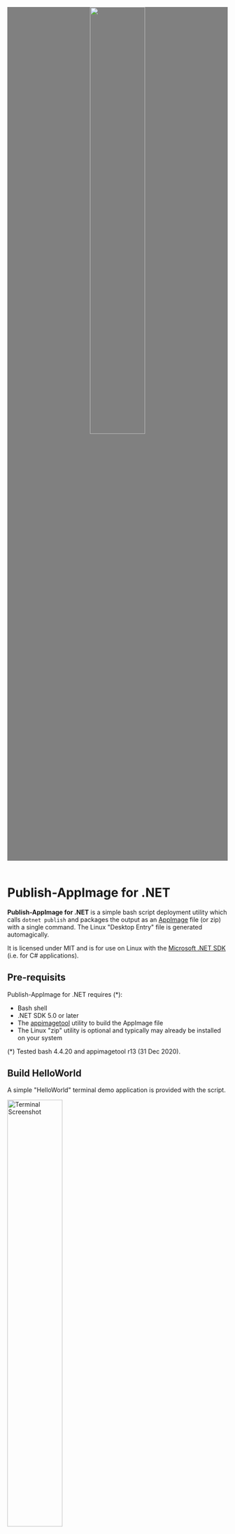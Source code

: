 <p style="text-align:center;background:gray;margin-bottom:4em;">
    <img src="Banner.png" style="width:50%;max-width:600px;"/>
</p>

# Publish-AppImage for .NET #

**Publish-AppImage for .NET** is a simple bash script deployment utility which calls `dotnet publish` and
packages the output as an [AppImage](https://appimage.org/) file (or zip) with a single command. The Linux
"Desktop Entry" file is generated automagically.

It is licensed under MIT and is for use on Linux with the [Microsoft .NET SDK](https://dotnet.microsoft.com/download)
(i.e. for C# applications).


## Pre-requisits ##
Publish-AppImage for .NET requires (*):

* Bash shell
* .NET SDK 5.0 or later
* The [appimagetool](https://github.com/AppImage/AppImageKit) utility to build the AppImage file
* The Linux "zip" utility is optional and typically may already be installed on your system

(*) Tested bash 4.4.20 and appimagetool r13 (31 Dec 2020).


## Build HelloWorld ##
A simple "HelloWorld" terminal demo application is provided with the script.

<img title="Terminal Screenshot" alt="Terminal Screenshot" src="Screenie.png" style="width:50%;max-width:600px;"/>

**IMPORTANT:** Download and install [appimagetool](https://github.com/AppImage/AppImageKit). Ensure that `appimagetool`
is in the path, or you can specify its location in the .conf file if you have downloaded it as an AppImage file.

For example, in `publish-appimage.conf`, change this line:

    APPIMAGETOOL_COMMAND="appimagetool"

to this as appropriate:

    APPIMAGETOOL_COMMAND="/home/user/Apps/appimagetool-x86_64.AppImage"

The `publish-appimage` file itself is just a bash script so there is no need to "build" it, but ensure that it
has the executable flag set. From the top-level project directory, simply type:

    ./publish-appimage

This will call `dot publish` and create the output local to the .conf file, i.e.: *AppImages/HelloWorld-x86_64.AppImage*

Run `AppImages/HelloWorld-x86_64.AppImage` from a terminal, and it will output version and location information
available to application. That's all it does!


## Use in Your Project ##
There are only two files you really need. Drop the files, below, into your application source preferably at the
same level as your solution (.sln) or project (.csproj) file (*).

* `publish-appimage` - the utility
* `publish-appimage.conf` - your project config

Alternatively, if you wish, you may put the `publish-appimage` script in any directory on your system and add
the directory to the `PATH`. This way, only the ".conf file" need go into your project.

(*) If you do not wish to put `publish-appimage.conf` in the same directory as your .sln or .csproj, you can
specify the location with `DOTNET_PROJECT_PATH` in the .conf file.

**Note**, by default, `publish-appimage` will look for a file called `publish-appimage.conf` in the current
working directly. It is possible to have multiple .conf file -- see below. All project related paths in the .conf file
itself are relative to the location of the .conf file, and not from where command was called.

**IMPORTANT**: Edit the configuration file for your application, providing an application name etc. This should be a
relatively trivial matter and **all parameters are documented** with comments. You can specify application
"Desktop Entry" fields here, as well as publish/build arguments, and project and output locations.

If you wish to use an `appdata.xml`, copy the "Hello World" `appdata.xml` file and use it as a template in your project,
changing or adding properties to suit. Ensure that your `publish-appimage.conf` references the file location using
`APP_XML_SRC`. If you do not wish to use `appdata.xml`, ensure that `APP_XML_SRC` is unset.

An icon may also optionally be included in the AppImage. Ensure that your `publish-appimage.conf` references the
file location using `APP_ICON_SRC`.

## App Versioning ##
Use the APP_VERSION parameter in the .conf file to specify your application version, i.e. "1.2.3.0".

This will call publish with the `-p:Version` option and set the `VERSION` environment variable for use by
appimagetool. In the .conf file, you may optionally version the output package filename with `PKG_VERSION_FLAG`.

## Post Publish Command ##
The configuration contains an option called `POST_PUBLISH`. This may contain one or more commands, or point
to a script file. It is called after `dotnet publish`, but before the final AppImage output. You can use
to create require directory structures under `AppDir` or copy additional files there.

See also "Non-.NET Projects", below.


## Command Line Usage ##

### Target Platform ###
By default, publish-appimage will build for "linux-x64". However, you can specify the dotnet "runtime identifier" as:

    ./publish-appimage -r linux-arm64

For information, see: https://docs.microsoft.com/en-us/dotnet/core/rid-catalog

### Conf Filename ###
By default, `publish-appimage` looks for a single file called `publish-appimage.conf`. However, your
application project may contain multiple .conf files, but you must specify the configuration to use at
the command line, like so:

    ./publish-appimage -f other-file.conf

### Zip and Windows? ###
Amazingly, it is possible to build for Windows on a Linux box, although the binary is not suitable for use with
the AppImage format. However, you can do this instead:

    ./publish-appimage -r win-x64 -k zip

This will create a simple zip file of the published content instead of an AppImage file.

### All Options ###
    Usage:
        publish-appimage [-flags] [-option-n value-n]

    Help Options:
        -h, --help
        Show help information flag.

        -v, --version
        Show version information flag.

    Build Options:
        -f, --conf value
        Specifies the conf file. Defaults to publish-appimage.conf.

        -r, --runtime value
        Dotnet publish runtime identifier. Valid examples include:
        linux-x64 and linux-arm64. Default is linux-x64 if unspecified.
        See also: https://docs.microsoft.com/en-us/dotnet/core/rid-catalog

        -k, --kind value
        Package output kind. Value must be one of: appimage or zip.
        Default is appimage if unspecified.

        -b, --verbose
        Verbose review info output flag.

        -u, --run
        Run the application after successful build flag.

        -y, --skip-yes
        Skip confirmation prompt flag (assumes yes).


## Additional Information ##
Publish-AppImage for .NET was created by Andy Thomas at https://kuiper.zone

See also my other C# project, a cross-platform Avalonia XAML previewer called [AvantGarde](https://github.com/kuiperzone/AvantGarde).

### Gotcha - symlink ###
If you are using VirtualBox with your project within a shared folder, note that symbolic links are disabled within
shared folders by VirtualBox, and this will prevent `appimagetool` from working. To overcome this, copy
your entire project to your home directory in the virtual machine. Alternatively, it is possible to enable shared-folder
symlinks in VirtualBox.

### Non-.NET Projects? ###
It is also possible to use Publish-AppImage to build non-.NET projects (i.e. C++), although I don't imagine
this will be a primary use case. To do this, you must use a suitable build script and specify the file
location using the `POST_PUBLISH` config parameter. Your build script must populate the directory `AppDir/usr/bin`.

You should also set `DOTNET_PROJECT_PATH="null"` in order to disable the `dotnet publish` operation.

### Git Ignore? ###
You may wish to consider adding your output directory (i.e. "AppImages") to your gitignore file.

### Flatpak? ###
I initially intended that this utility spit out Flatpaks as well as AppImages. However, the configuration
and building of Flatpaks adds complexity. For the moment, I decided that this project was best served by
keeping things simple and elegant. I may do something on this a later, however.

Don't forget to like (star) and share this project (but only if *you do like it* of course).

